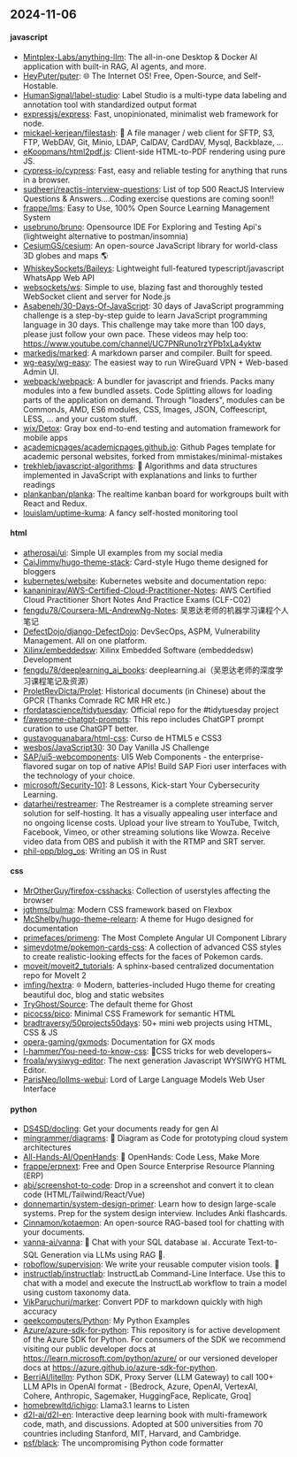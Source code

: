 ## 2024-11-06

#### javascript
* [Mintplex-Labs/anything-llm](https://github.com/Mintplex-Labs/anything-llm): The all-in-one Desktop & Docker AI application with built-in RAG, AI agents, and more.
* [HeyPuter/puter](https://github.com/HeyPuter/puter): 🌐 The Internet OS! Free, Open-Source, and Self-Hostable.
* [HumanSignal/label-studio](https://github.com/HumanSignal/label-studio): Label Studio is a multi-type data labeling and annotation tool with standardized output format
* [expressjs/express](https://github.com/expressjs/express): Fast, unopinionated, minimalist web framework for node.
* [mickael-kerjean/filestash](https://github.com/mickael-kerjean/filestash): 🦄 A file manager / web client for SFTP, S3, FTP, WebDAV, Git, Minio, LDAP, CalDAV, CardDAV, Mysql, Backblaze, ...
* [eKoopmans/html2pdf.js](https://github.com/eKoopmans/html2pdf.js): Client-side HTML-to-PDF rendering using pure JS.
* [cypress-io/cypress](https://github.com/cypress-io/cypress): Fast, easy and reliable testing for anything that runs in a browser.
* [sudheerj/reactjs-interview-questions](https://github.com/sudheerj/reactjs-interview-questions): List of top 500 ReactJS Interview Questions & Answers....Coding exercise questions are coming soon!!
* [frappe/lms](https://github.com/frappe/lms): Easy to Use, 100% Open Source Learning Management System
* [usebruno/bruno](https://github.com/usebruno/bruno): Opensource IDE For Exploring and Testing Api's (lightweight alternative to postman/insomnia)
* [CesiumGS/cesium](https://github.com/CesiumGS/cesium): An open-source JavaScript library for world-class 3D globes and maps 🌎
* [WhiskeySockets/Baileys](https://github.com/WhiskeySockets/Baileys): Lightweight full-featured typescript/javascript WhatsApp Web API
* [websockets/ws](https://github.com/websockets/ws): Simple to use, blazing fast and thoroughly tested WebSocket client and server for Node.js
* [Asabeneh/30-Days-Of-JavaScript](https://github.com/Asabeneh/30-Days-Of-JavaScript): 30 days of JavaScript programming challenge is a step-by-step guide to learn JavaScript programming language in 30 days. This challenge may take more than 100 days, please just follow your own pace. These videos may help too: https://www.youtube.com/channel/UC7PNRuno1rzYPb1xLa4yktw
* [markedjs/marked](https://github.com/markedjs/marked): A markdown parser and compiler. Built for speed.
* [wg-easy/wg-easy](https://github.com/wg-easy/wg-easy): The easiest way to run WireGuard VPN + Web-based Admin UI.
* [webpack/webpack](https://github.com/webpack/webpack): A bundler for javascript and friends. Packs many modules into a few bundled assets. Code Splitting allows for loading parts of the application on demand. Through "loaders", modules can be CommonJs, AMD, ES6 modules, CSS, Images, JSON, Coffeescript, LESS, ... and your custom stuff.
* [wix/Detox](https://github.com/wix/Detox): Gray box end-to-end testing and automation framework for mobile apps
* [academicpages/academicpages.github.io](https://github.com/academicpages/academicpages.github.io): Github Pages template for academic personal websites, forked from mmistakes/minimal-mistakes
* [trekhleb/javascript-algorithms](https://github.com/trekhleb/javascript-algorithms): 📝 Algorithms and data structures implemented in JavaScript with explanations and links to further readings
* [plankanban/planka](https://github.com/plankanban/planka): The realtime kanban board for workgroups built with React and Redux.
* [louislam/uptime-kuma](https://github.com/louislam/uptime-kuma): A fancy self-hosted monitoring tool

#### html
* [atherosai/ui](https://github.com/atherosai/ui): Simple UI examples from my social media
* [CaiJimmy/hugo-theme-stack](https://github.com/CaiJimmy/hugo-theme-stack): Card-style Hugo theme designed for bloggers
* [kubernetes/website](https://github.com/kubernetes/website): Kubernetes website and documentation repo:
* [kananinirav/AWS-Certified-Cloud-Practitioner-Notes](https://github.com/kananinirav/AWS-Certified-Cloud-Practitioner-Notes): AWS Certified Cloud Practitioner Short Notes And Practice Exams (CLF-C02)
* [fengdu78/Coursera-ML-AndrewNg-Notes](https://github.com/fengdu78/Coursera-ML-AndrewNg-Notes): 吴恩达老师的机器学习课程个人笔记
* [DefectDojo/django-DefectDojo](https://github.com/DefectDojo/django-DefectDojo): DevSecOps, ASPM, Vulnerability Management. All on one platform.
* [Xilinx/embeddedsw](https://github.com/Xilinx/embeddedsw): Xilinx Embedded Software (embeddedsw) Development
* [fengdu78/deeplearning_ai_books](https://github.com/fengdu78/deeplearning_ai_books): deeplearning.ai（吴恩达老师的深度学习课程笔记及资源）
* [ProletRevDicta/Prolet](https://github.com/ProletRevDicta/Prolet): Historical documents (in Chinese) about the GPCR (Thanks Comrade RC MR HR etc.)
* [rfordatascience/tidytuesday](https://github.com/rfordatascience/tidytuesday): Official repo for the #tidytuesday project
* [f/awesome-chatgpt-prompts](https://github.com/f/awesome-chatgpt-prompts): This repo includes ChatGPT prompt curation to use ChatGPT better.
* [gustavoguanabara/html-css](https://github.com/gustavoguanabara/html-css): Curso de HTML5 e CSS3
* [wesbos/JavaScript30](https://github.com/wesbos/JavaScript30): 30 Day Vanilla JS Challenge
* [SAP/ui5-webcomponents](https://github.com/SAP/ui5-webcomponents): UI5 Web Components - the enterprise-flavored sugar on top of native APIs! Build SAP Fiori user interfaces with the technology of your choice.
* [microsoft/Security-101](https://github.com/microsoft/Security-101): 8 Lessons, Kick-start Your Cybersecurity Learning.
* [datarhei/restreamer](https://github.com/datarhei/restreamer): The Restreamer is a complete streaming server solution for self-hosting. It has a visually appealing user interface and no ongoing license costs. Upload your live stream to YouTube, Twitch, Facebook, Vimeo, or other streaming solutions like Wowza. Receive video data from OBS and publish it with the RTMP and SRT server.
* [phil-opp/blog_os](https://github.com/phil-opp/blog_os): Writing an OS in Rust

#### css
* [MrOtherGuy/firefox-csshacks](https://github.com/MrOtherGuy/firefox-csshacks): Collection of userstyles affecting the browser
* [jgthms/bulma](https://github.com/jgthms/bulma): Modern CSS framework based on Flexbox
* [McShelby/hugo-theme-relearn](https://github.com/McShelby/hugo-theme-relearn): A theme for Hugo designed for documentation
* [primefaces/primeng](https://github.com/primefaces/primeng): The Most Complete Angular UI Component Library
* [simeydotme/pokemon-cards-css](https://github.com/simeydotme/pokemon-cards-css): A collection of advanced CSS styles to create realistic-looking effects for the faces of Pokemon cards.
* [moveit/moveit2_tutorials](https://github.com/moveit/moveit2_tutorials): A sphinx-based centralized documentation repo for MoveIt 2
* [imfing/hextra](https://github.com/imfing/hextra): 🔯 Modern, batteries-included Hugo theme for creating beautiful doc, blog and static websites
* [TryGhost/Source](https://github.com/TryGhost/Source): The default theme for Ghost
* [picocss/pico](https://github.com/picocss/pico): Minimal CSS Framework for semantic HTML
* [bradtraversy/50projects50days](https://github.com/bradtraversy/50projects50days): 50+ mini web projects using HTML, CSS & JS
* [opera-gaming/gxmods](https://github.com/opera-gaming/gxmods): Documentation for GX mods
* [l-hammer/You-need-to-know-css](https://github.com/l-hammer/You-need-to-know-css): 💄CSS tricks for web developers~
* [froala/wysiwyg-editor](https://github.com/froala/wysiwyg-editor): The next generation Javascript WYSIWYG HTML Editor.
* [ParisNeo/lollms-webui](https://github.com/ParisNeo/lollms-webui): Lord of Large Language Models Web User Interface

#### python
* [DS4SD/docling](https://github.com/DS4SD/docling): Get your documents ready for gen AI
* [mingrammer/diagrams](https://github.com/mingrammer/diagrams): 🎨 Diagram as Code for prototyping cloud system architectures
* [All-Hands-AI/OpenHands](https://github.com/All-Hands-AI/OpenHands): 🙌 OpenHands: Code Less, Make More
* [frappe/erpnext](https://github.com/frappe/erpnext): Free and Open Source Enterprise Resource Planning (ERP)
* [abi/screenshot-to-code](https://github.com/abi/screenshot-to-code): Drop in a screenshot and convert it to clean code (HTML/Tailwind/React/Vue)
* [donnemartin/system-design-primer](https://github.com/donnemartin/system-design-primer): Learn how to design large-scale systems. Prep for the system design interview. Includes Anki flashcards.
* [Cinnamon/kotaemon](https://github.com/Cinnamon/kotaemon): An open-source RAG-based tool for chatting with your documents.
* [vanna-ai/vanna](https://github.com/vanna-ai/vanna): 🤖 Chat with your SQL database 📊. Accurate Text-to-SQL Generation via LLMs using RAG 🔄.
* [roboflow/supervision](https://github.com/roboflow/supervision): We write your reusable computer vision tools. 💜
* [instructlab/instructlab](https://github.com/instructlab/instructlab): InstructLab Command-Line Interface. Use this to chat with a model and execute the InstructLab workflow to train a model using custom taxonomy data.
* [VikParuchuri/marker](https://github.com/VikParuchuri/marker): Convert PDF to markdown quickly with high accuracy
* [geekcomputers/Python](https://github.com/geekcomputers/Python): My Python Examples
* [Azure/azure-sdk-for-python](https://github.com/Azure/azure-sdk-for-python): This repository is for active development of the Azure SDK for Python. For consumers of the SDK we recommend visiting our public developer docs at https://learn.microsoft.com/python/azure/ or our versioned developer docs at https://azure.github.io/azure-sdk-for-python.
* [BerriAI/litellm](https://github.com/BerriAI/litellm): Python SDK, Proxy Server (LLM Gateway) to call 100+ LLM APIs in OpenAI format - [Bedrock, Azure, OpenAI, VertexAI, Cohere, Anthropic, Sagemaker, HuggingFace, Replicate, Groq]
* [homebrewltd/ichigo](https://github.com/homebrewltd/ichigo): Llama3.1 learns to Listen
* [d2l-ai/d2l-en](https://github.com/d2l-ai/d2l-en): Interactive deep learning book with multi-framework code, math, and discussions. Adopted at 500 universities from 70 countries including Stanford, MIT, Harvard, and Cambridge.
* [psf/black](https://github.com/psf/black): The uncompromising Python code formatter

